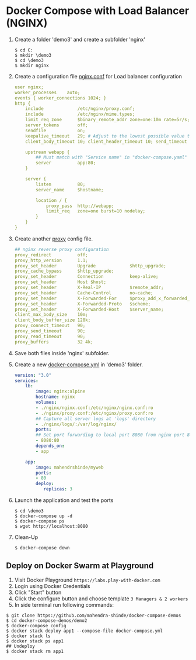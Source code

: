 # Docker Compose with Load Balancer (NGINX)

1. Create a folder 'demo3' and create a subfolder 'nginx'

    ```
    $ cd C:
    $ mkdir \demo3
    $ cd \demo3
    $ mkdir nginx
    ```

2.  Create a configuration file [nginx.conf](./nginx/nginx.conf) for Load balancer configuration

    ```yml
    user nginx;
    worker_processes    auto;
    events { worker_connections 1024; }
    http {
        include             /etc/nginx/proxy.conf;
        include             /etc/nginx/mime.types;
        limit_req_zone      $binary_remote_addr zone=one:10m rate=5r/s;
        server_tokens       off;
        sendfile            on;
        keepalive_timeout   29; # Adjust to the lowest possible value that makes sense for your use case.
        client_body_timeout 10; client_header_timeout 10; send_timeout 10;

        upstream webapp {
            ## Must match with "Service name" in "docker-compose.yaml"
            server          app:80;
        }

        server {
            listen          80;
            server_name     $hostname;

            location / {
                proxy_pass  http://webapp;
                limit_req   zone=one burst=10 nodelay;
            }
        }
    }
    ```

3.  Create another [proxy](./nginx/proxy.conf) config file.

    ```yml
    ## nginx reverse proxy configuration
    proxy_redirect          off;
    proxy_http_version      1.1;
    proxy_set_header        Upgrade             $http_upgrade;
    proxy_cache_bypass      $http_upgrade;
    proxy_set_header        Connection          keep-alive;
    proxy_set_header        Host $host;
    proxy_set_header        X-Real-IP           $remote_addr;
    proxy_set_header        Cache-Control       no-cache;
    proxy_set_header        X-Forwarded-For     $proxy_add_x_forwarded_for;
    proxy_set_header        X-Forwarded-Proto   $scheme;
    proxy_set_header        X-Forwarded-Host    $server_name;
    client_max_body_size    10m;
    client_body_buffer_size 128k;
    proxy_connect_timeout   90;
    proxy_send_timeout      90;
    proxy_read_timeout      90;
    proxy_buffers           32 4k;
    ```

4.  Save both files inside 'nginx' subfolder.

5.  Create a new [docker-compose.yml](./docker-compose.yml) in 'demo3' folder.

    ```yml
    version: "3.0"
    services:
        lb:
            image: nginx:alpine
            hostname: nginx
            volumes:
            - ./nginx/nginx.conf:/etc/nginx/nginx.conf:ro
            - ./nginx/proxy.conf:/etc/nginx/proxy.conf:ro
            ## Capture all server logs at 'logs' directory
            - ./nginx/logs/:/var/log/nginx/
            ports:
            ## Set port forwarding to local port 8080 from nginx port 80
            - 8080:80
            depends_on:
            - app

        app:
            image: mahendrshinde/myweb
            ports:
            - 80
            deploy:
               replicas: 3
    ```
  
6.  Launch the application and test the ports

    ```
    $ cd \demo3
    $ docker-compose up -d
    $ docker-compose ps
    $ wget http://localhost:8080
    ```

7.  Clean-Up

    ```
    $ docker-compose down
    ```

## Deploy on Docker Swarm at Playground

1.  Visit Docker Playground `https://labs.play-with-docker.com`
2.  Login using Docker Credentials
3.  Click "Start" button
4.  Click the configure button and choose template `3 Managers & 2 workers`
5.  In side terminal run following commands:

  ```
  $ git clone https://github.com/mahendra-shinde/docker-compose-demos
  $ cd docker-compose-demos/demo2
  $ docker-compose config
  $ docker stack deploy app1 --compose-file docker-compose.yml
  $ docker stack ls 
  $ docker stack ps app1
  ## Undeploy 
  $ docker stack rm app1
  ```